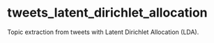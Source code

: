 # tweets_latent_dirichlet_allocation
Topic extraction from tweets with Latent Dirichlet Allocation (LDA). 
